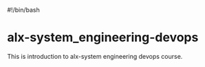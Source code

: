 #!/bin/bash
# alx-system_engineering-devops

This is introduction to alx-system engineering devops course.
